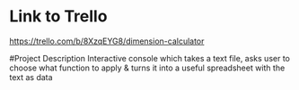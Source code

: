 # Link to Trello
https://trello.com/b/8XzqEYG8/dimension-calculator

#Project Description
Interactive console which takes a text file, asks user to choose what function to apply & turns it into a useful spreadsheet with the text as data
